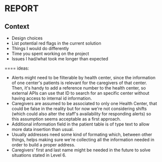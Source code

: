 # REPORT

## Context

- Design choices
- List potential red flags in the current solution
- Things I would do differently
- Time you spent working on the project
- Issues I had/what took me longer than expected


====
ideas:

- Alerts might need to be filterable by health center, since the information of one center's patients is relevant for the caregivers of that center. Then, it's handy to add a reference number to the health center, so external APIs can use that ID to search for an specific center without having access to internal id information.
- Caregivers are assumed to be associated to only one Health Center, that could be false in the reality but for now we're not considering shifts (which could also alter the staff's availability for responding alerts) so this assumption seems acceptable as a first approach.
- Additional information field in the patient table is of type text to allow more data insertion than usual.
- Usually addresses need some kind of formating which, between other things, helps making sure we're collecting all the information needed in order to build a proper address.
- Caregivers' first and last name might be needed in the future to solve situations stated in Level 6.